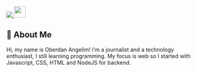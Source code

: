 <div>
    <a target='_blank' href="https://twitter.com/oberudan">
        <img src="https://img.shields.io/badge/Twitter-1DA1F2?style=for-the-badge&logo=twitter&logoColor=white">
    </a>
    <a target='_blank' href="https://www.instagram.com/oberdangelim/">
        <img src="https://cdn-icons-png.flaticon.com/512/1051/1051364.png?w=740&t=st=1649270025~exp=1649270625~hmac=0d2bc5c784e0193b0c5c8b7933f6e2f5cc4d6432a112dd0a6b90ba42e3724552" width="30" height="30">
    </a>
</div>

 ## 🔵 About Me
Hi, my name is Oberdan Angelim! I'm a journalist and a technology enthusiast, I still learning programming.
My focus is web so I started with Javascript, CSS, HTML and NodeJS for backend.
